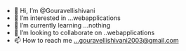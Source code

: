 - 👋 Hi, I’m @Gouravellishivani
- 👀 I’m interested in ...webapplications
- 🌱 I’m currently learning ...nothing
- 💞️ I’m looking to collaborate on ..webapplications
- 📫 How to reach me ...gouravellishivani2003@gmail.com

<!---
Gouravellishivani/Gouravellishivani is a ✨ special ✨ repository because its `README.md` (this file) appears on your GitHub profile.
You can click the Preview link to take a look at your changes.
--->
